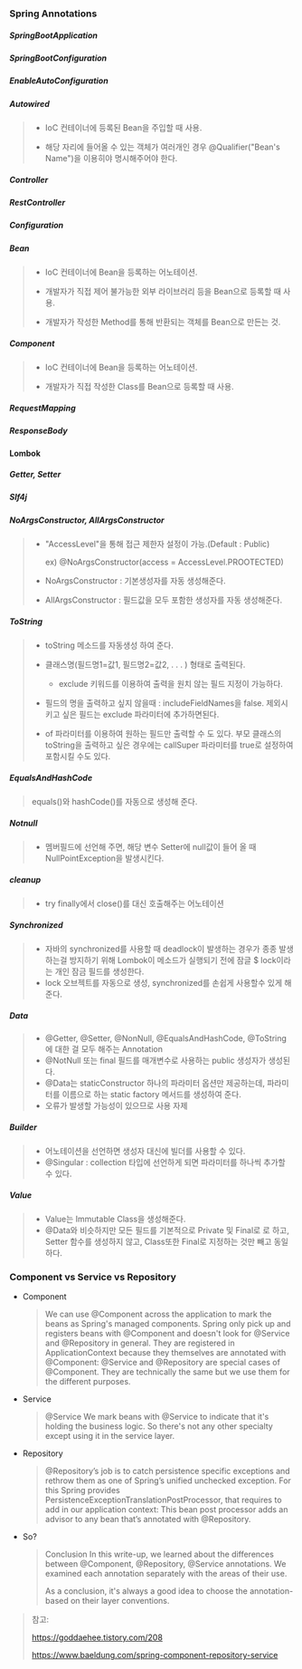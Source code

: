 ### Spring Annotations

##### SpringBootApplication

##### SpringBootConfiguration

##### EnableAutoConfiguration

##### Autowired

> - IoC 컨테이너에 등록된 Bean을 주입할 때 사용.
>
>
> - 해당 자리에 들어올 수 있는 객체가 여러개인 경우 @Qualifier("Bean's Name")을 이용히야 명시해주어야 한다.

##### Controller

##### RestController

##### Configuration

##### Bean

> - IoC 컨테이너에 Bean을 등록하는 어노테이션.
>
>
> - 개발자가 직접 제어 불가능한 외부 라이브러리 등을 Bean으로 등록할 때 사용.
>
>
> - 개발자가 작성한 Method를 통해 반환되는 객체를 Bean으로 만든는 것.

##### Component

> - IoC 컨테이너에 Bean을 등록하는 어노테이션.
>
>
> - 개발자가 직접 작성한 Class를 Bean으로 등록할 때 사용.

##### RequestMapping

##### ResponseBody

#### Lombok

##### Getter, Setter

##### Slf4j

##### NoArgsConstructor, AllArgsConstructor

> - "AccessLevel"을 통해 접근 제한자 설정이 가능.(Default : Public)
>
>   ex) @NoArgsConstructor(access = AccessLevel.PROOTECTED)
>
> - NoArgsConstructor : 기본생성자를 자동 생성해준다.
>
> - AllArgsConstructor : 필드값을 모두 포함한 생성자를 자동 생성해준다.


##### ToString

>  - toString 메소드를 자동생성 하여 준다.
>
>  - 클래스명(필드명1=값1, 필드명2=값2, . . . ) 형태로 출력된다.
>    - exclude 키워드를 이용하여 출력을 원치 않는 필드 지정이 가능하다. 
>
>  - 필드의 명을 출력하고 싶지 않을때 : includeFieldNames을 false. 제외시키고 싶은 필드는 exclude 파라미터에 추가하면된다.
>
>  - of 파라미터를 이용하여 원하는 필드만 출력할 수 도 있다. 부모 클래스의 toString을 출력하고 싶은 경우에는 callSuper 파라미터를 true로 설정하여 포함시킬 수도 있다.

##### EqualsAndHashCode

> equals()와 hashCode()를 자동으로 생성해 준다.

##### Notnull

> - 멤버필드에 선언해 주면, 해당 변수 Setter에 null값이 들어 올 때 NullPointException을 발생시킨다.

##### cleanup

> - try finally에서 close()를 대신 호출해주는 어노테이션

##### Synchronized

> - 자바의 synchronized를 사용할 때 deadlock이 발생하는 경우가 종종 발생하는걸 방지하기 위해 Lombok이 메소드가 실행되기 전에 잠글 $ lock이라는 개인 잠금 필드를 생성한다.
> - lock 오브젝트를 자동으로 생성, synchronized를 손쉽게 사용할수 있게 해준다. 

##### Data

> - @Getter, @Setter, @NonNull, @EqualsAndHashCode, @ToString 에 대한 걸 모두 해주는 Annotation
> - @NotNull 또는 final 필드를 매개변수로 사용하는 public 생성자가 생성된다.
> - @Data는 staticConstructor 하나의 파라미터 옵션만 제공하는데, 파라미터를 이름으로 하는 static factory 메서드를 생성하여 준다.
> - 오류가 발생할 가능성이 있으므로 사용 자제

##### Builder

> - 어노테이션을 선언하면 생성자 대신에 빌더를 사용할 수 있다.
> - @Singular : collection 타입에 선언하게 되면 파라미터를 하나씩 추가할 수 있다.

##### Value

> - Value는 Immutable Class을 생성해준다.
> - @Data와 비슷하지만 모든 필드를 기본적으로 Private 및 Final로 로 하고, Setter 함수를 생성하지 않고, Class또한 Final로 지정하는 것만 빼고 동일하다.



### Component vs Service vs Repository

- Component

  > We can use @Component across the application to mark the beans as Spring's managed components. Spring only pick up and registers beans with @Component  and doesn't look for @Service and @Repository in general.
  > They are registered in ApplicationContext because they themselves are annotated with @Component:
  > @Service and @Repository are special cases of @Component. They are technically the same but we use them for the different purposes.

- Service

  >@Service
  >We mark beans with @Service to indicate that it's holding the business logic. So there's not any other specialty except using it in the service layer.

- Repository

  >@Repository’s job is to catch persistence specific exceptions and rethrow them as one of Spring’s unified unchecked exception.
  >For this Spring provides PersistenceExceptionTranslationPostProcessor, that requires to add in our application context:
  ><bean class=
  >  "org.springframework.dao.annotation.PersistenceExceptionTranslationPostProcessor"/>
  >This bean post processor adds an advisor to any bean that’s annotated with @Repository.

- So?

  >Conclusion
  >In this write-up, we learned about the differences between  @Component, @Repository, @Service annotations. We examined each annotation separately with the areas of their use.
  >
  >As a conclusion, it's always a good idea to choose the annotation-based on their layer conventions.







> 참고:
>
> https://goddaehee.tistory.com/208 
>
> https://www.baeldung.com/spring-component-repository-service
